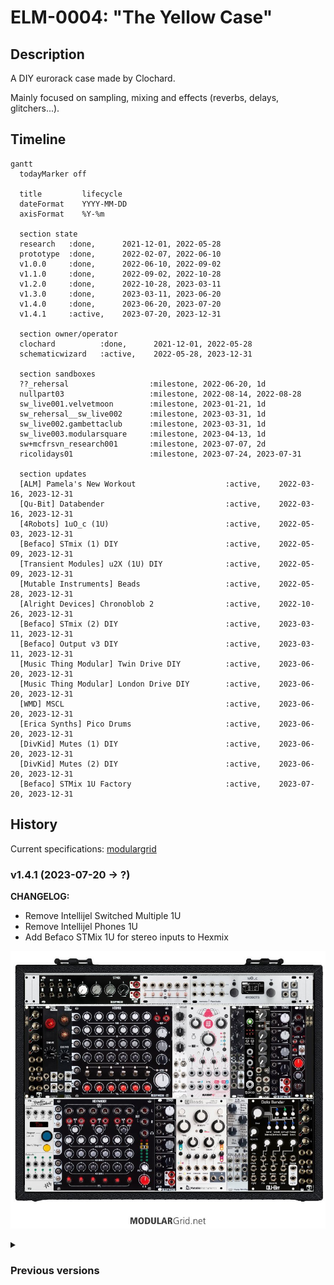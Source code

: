 # ELM-0004: "The Yellow Case"

## Description

A DIY eurorack case made by Clochard.

Mainly focused on sampling, mixing and effects (reverbs, delays, glitchers...).

## Timeline

``` mermaid
gantt
  todayMarker off

  title         lifecycle
  dateFormat    YYYY-MM-DD
  axisFormat    %Y-%m

  section state
  research   :done,      2021-12-01, 2022-05-28
  prototype  :done,      2022-02-07, 2022-06-10
  v1.0.0     :done,      2022-06-10, 2022-09-02
  v1.1.0     :done,      2022-09-02, 2022-10-28
  v1.2.0     :done,      2022-10-28, 2023-03-11
  v1.3.0     :done,      2023-03-11, 2023-06-20
  v1.4.0     :done,      2023-06-20, 2023-07-20
  v1.4.1     :active,    2023-07-20, 2023-12-31

  section owner/operator
  clochard          :done,      2021-12-01, 2022-05-28
  schematicwizard   :active,    2022-05-28, 2023-12-31

  section sandboxes
  ??_rehersal                  :milestone, 2022-06-20, 1d
  nullpart03                   :milestone, 2022-08-14, 2022-08-28
  sw_live001.velvetmoon        :milestone, 2023-01-21, 1d
  sw_rehersal__sw_live002      :milestone, 2023-03-31, 1d
  sw_live002.gambettaclub      :milestone, 2023-03-31, 1d
  sw_live003.modularsquare     :milestone, 2023-04-13, 1d
  sw+mcfrsvn_research001       :milestone, 2023-07-07, 2d
  ricolidays01                 :milestone, 2023-07-24, 2023-07-31

  section updates
  [ALM] Pamela's New Workout                    :active,    2022-03-16, 2023-12-31
  [Qu-Bit] Databender                           :active,    2022-03-16, 2023-12-31
  [4Robots] 1uO_c (1U)                          :active,    2022-05-03, 2023-12-31
  [Befaco] STmix (1) DIY                        :active,    2022-05-09, 2023-12-31
  [Transient Modules] u2X (1U) DIY              :active,    2022-05-09, 2023-12-31
  [Mutable Instruments] Beads                   :active,    2022-05-28, 2023-12-31
  [Alright Devices] Chronoblob 2                :active,    2022-10-26, 2023-12-31
  [Befaco] STmix (2) DIY                        :active,    2023-03-11, 2023-12-31
  [Befaco] Output v3 DIY                        :active,    2023-03-11, 2023-12-31
  [Music Thing Modular] Twin Drive DIY          :active,    2023-06-20, 2023-12-31
  [Music Thing Modular] London Drive DIY        :active,    2023-06-20, 2023-12-31
  [WMD] MSCL                                    :active,    2023-06-20, 2023-12-31
  [Erica Synths] Pico Drums                     :active,    2023-06-20, 2023-12-31
  [DivKid] Mutes (1) DIY                        :active,    2023-06-20, 2023-12-31
  [DivKid] Mutes (2) DIY                        :active,    2023-06-20, 2023-12-31
  [Befaco] STMix 1U Factory                     :active,    2023-07-20, 2023-12-31
```

## History

Current specifications: [modulargrid](https://www.modulargrid.net/e/racks/view/2015824)

<h3>v1.4.1 (2023-07-20 -> ?)</h3><p>

**CHANGELOG:**

- Remove Intellijel Switched Multiple 1U
- Remove Intellijel Phones 1U
- Add Befaco STMix 1U for stereo inputs to Hexmix

![Modulargrid v1.4.1](2023-07-20.modulargrid.ELM-0004_v1.4.1.jpg)

</p>

<details><summary><h3>Previous versions</h3></summary><p>

<details><summary><h3>v1.4.0 (2023-06-20 -> 2023-07-20)</h3></summary><p>

**CHANGELOG:**

- Remove Erica Synths Pico DSP -> move to ELM-0002
- Remove Doepfer 1-180-2 (passive multiple) -> move to ELM-0002
- Remove 1010music Bitbox Micro -> move to ELM-0002
- Add WMD MSCL Compressor
- Add Erica Synths Pico Drums for sidechaining the MSCL
- Add Music Thing Modular Twin Drive
- Add Music Thing Modular London Drive
- Add DivKid Mutes x2

![Modulargrid v1.4.0](2023-06-20.modulargrid.ELM-0004_v1.4.0.jpg)

</p></details>

<details><summary><h3>
v1.3.0 (2023-03-11 -> 2023-06-20)
</h3></summary><p>

**CHANGELOG:**

- Remove Mutable Instruments Veils v2
- Add Befaco Output v3 DIY
- Add Befaco STmix (2) DIY

![Modulargrid v1.3.0](2023-03-11.modulargrid.ELM-0004_v1.3.0.jpg)

</p></details>

<details><summary><h3>
v1.2.0 (2022-10-28 -> 2023-03-11)
</h3></summary><p>

![Modulargrid v1.3.0](2022-10-28.modulargrid.ELM-0004_v1.2.0.jpg)

</p></details>

</p></details>
